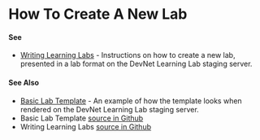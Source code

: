 # How To Create A New Lab

#### See

  - [Writing Learning Labs](https://learninglabs.cisco.com:8867/lab/00-labs-01-getting_started/step/1) - Instructions on how to create a new lab, presented in a lab format on the DevNet Learning Lab staging server.

#### See Also

  - [Basic Lab Template](https://learninglabs.cisco.com:8867/lab/00-basic-02-basic_template/step/1) - An example of how the template looks when rendered on the DevNet Learning Lab staging server.
  - Basic Lab Template [source in Github](https://github.com/CiscoDevNet/devnet-guidelines/tree/master/labs)
  - Writing Learning Labs [source in Github](https://github.com/CiscoDevNet/devnet-guidelines/tree/master/labs)
